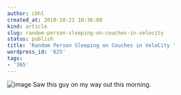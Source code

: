 ```yaml
---
author: cbhl
created_at: 2010-10-21 10:36:08
kind: article
slug: random-person-sleeping-on-couches-in-velocity
status: publish
title: 'Random Person Sleeping on Couches in VeloCity '
wordpress_id: '625'
tags:
- '365'
---
```


![image](http://blog.azuresky.ca/blog/wp-content/uploads/2010/10/wpid-IMG_20101021_094623.jpg)
Saw this guy on my way out this morning.
